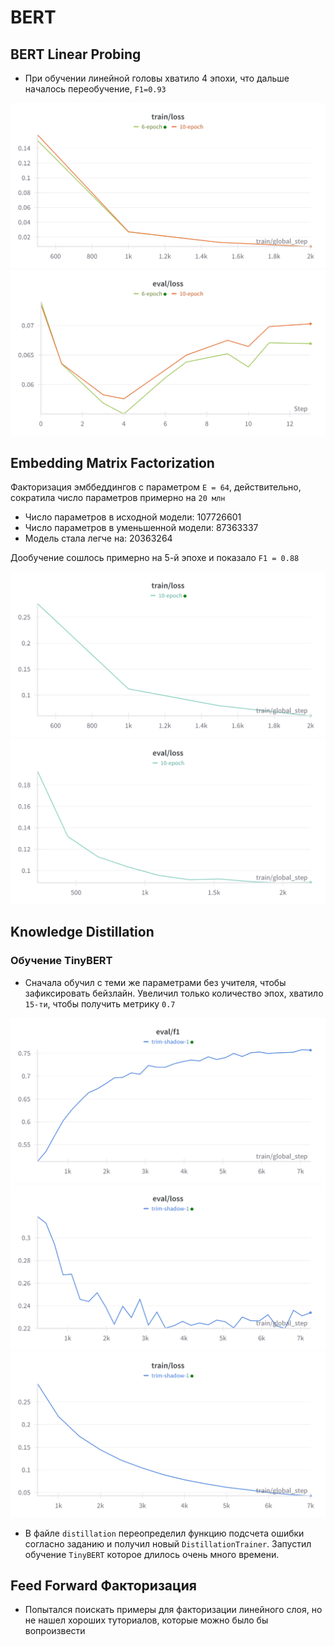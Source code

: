 # BERT

## BERT Linear Probing

- При обучении линейной головы хватило 4 эпохи, что дальше началось переобучение, `F1=0.93`


![train_loss.png](metrics%2Flinear-probing%2Ftrain_loss.png)
![val_loss.png](metrics%2Flinear-probing%2Fval_loss.png)
## Embedding Matrix Factorization
Факторизация эмббеддингов c параметром `E = 64`, действительно, сократила число параметров примерно на `20 млн`
- Число параметров в исходной модели: 107726601
- Число параметров в уменьшенной модели: 87363337
- Модель стала легче на: 20363264

Дообучение сошлось примерно на 5-й эпохе и показало `F1 = 0.88`

![train_loss_fuct.png](metrics%2Fembedding-factorization%2Ftrain_loss_fuct.png)
![val_loss_fuct.png](metrics%2Fembedding-factorization%2Fval_loss_fuct.png)

## Knowledge Distillation
### Обучение TinyBERT
- Сначала обучил с теми же параметрами без учителя, чтобы зафиксировать бейзлайн. Увеличил только количество эпох,
хватило `15-ти`, чтобы получить метрику `0.7`

![eval-f1-tiny-baseline.png](metrics%2Ftiny-distillation%2Feval-f1-tiny-baseline.png)
![eval-loss-tiny-baseline.png](metrics%2Ftiny-distillation%2Feval-loss-tiny-baseline.png)
![train-loss-tiny-baseline.png](metrics%2Ftiny-distillation%2Ftrain-loss-tiny-baseline.png)
- В файле `distillation` переопределил функцию подсчета ошибки согласно заданию и получил новый `DistillationTrainer`. Запустил обучение `TinyBERT` которое длилось очень много времени.



## Feed Forward Факторизация

- Попытался поискать примеры для факторизации линейного слоя, но не нашел хороших туториалов, которые можно было бы вопроизвести